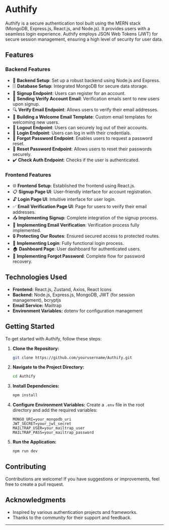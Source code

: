 # Authify

Authify is a secure authentication tool built using the MERN stack (MongoDB, Express.js, React.js, and Node.js). It provides users with a seamless login experience. Authify employs JSON Web Tokens (JWT) for secure session management, ensuring a high level of security for user data.

## Features

### Backend Features
- 🔧 **Backend Setup**: Set up a robust backend using Node.js and Express.
- 🗄️ **Database Setup**: Integrated MongoDB for secure data storage.
- 🔐 **Signup Endpoint**: Users can register for an account.
- 📧 **Sending Verify Account Email**: Verification emails sent to new users upon signup.
- 🔍 **Verify Email Endpoint**: Allows users to verify their email addresses.
- 📄 **Building a Welcome Email Template**: Custom email templates for welcoming new users.
- 🚪 **Logout Endpoint**: Users can securely log out of their accounts.
- 🔑 **Login Endpoint**: Users can log in with their credentials.
- 🔄 **Forgot Password Endpoint**: Enables users to request a password reset.
- 🔁 **Reset Password Endpoint**: Allows users to reset their passwords securely.
- ✔️ **Check Auth Endpoint**: Checks if the user is authenticated.

### Frontend Features
- 🌐 **Frontend Setup**: Established the frontend using React.js.
- 📋 **Signup Page UI**: User-friendly interface for account registration.
- 🔓 **Login Page UI**: Intuitive interface for user login.
- ✅ **Email Verification Page UI**: Page for users to verify their email addresses.
- 📤 **Implementing Signup**: Complete integration of the signup process.
- 📧 **Implementing Email Verification**: Verification process fully implemented.
- 🔒 **Protecting Our Routes**: Ensured secured access to protected routes.
- 🔑 **Implementing Login**: Fully functional login process.
- 🏠 **Dashboard Page**: User dashboard for authenticated users.
- 🔄 **Implementing Forgot Password**: Complete flow for password recovery.

## Technologies Used

- **Frontend:** React.js, Zustand, Axios, React Icons
- **Backend:** Node.js, Express.js, MongoDB, JWT (for session management), bcryptjs
- **Email Service:** Mailtrap
- **Environment Variables:** dotenv for configuration management

## Getting Started

To get started with Authify, follow these steps:

1. **Clone the Repository:**
   ```bash
   git clone https://github.com/yourusername/Authify.git
   ```
   
2. **Navigate to the Project Directory:**
   ```bash
   cd Authify
   ```

3. **Install Dependencies:**
   ```bash
   npm install
   ```

4. **Configure Environment Variables:**
   Create a `.env` file in the root directory and add the required variables:
   ```plaintext
   MONGO_URI=your_mongodb_uri
   JWT_SECRET=your_jwt_secret
   MAILTRAP_USER=your_mailtrap_user
   MAILTRAP_PASS=your_mailtrap_password
   ```

5. **Run the Application:**
   ```bash
   npm run dev 
   ```

## Contributing

Contributions are welcome! If you have suggestions or improvements, feel free to create a pull request.

## Acknowledgments

- Inspired by various authentication projects and frameworks.
- Thanks to the community for their support and feedback.

---

